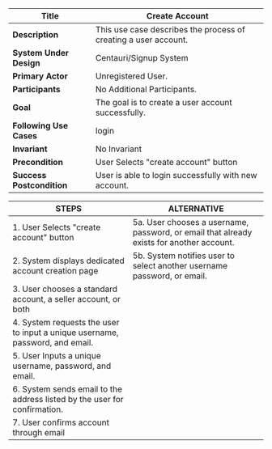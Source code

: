 
 
|Title |   Create Account   |
|---------|---------|
|**Description**|     This use case describes the process of creating a user account.       |
|**System Under Design**|    Centauri/Signup System       |
|**Primary Actor**|     Unregistered User.        |
|**Participants**|     No Additional Participants.        |
|**Goal**|     The goal is to create a user account successfully.        |
|**Following Use Cases**|     login        |
|**Invariant**|     No Invariant       |
|**Precondition**|     User Selects "create account" button       |
|**Success Postcondition**|     User is able to login successfully with new account.       |


|**STEPS**|**ALTERNATIVE**|
|---------|---------|
| 1. User Selects "create account" button    | 5a. User chooses a username, password, or email that already exists for another account.        |
| 2. System displays dedicated account creation page    | 5b. System notifies user to select another username password, or email.        |
| 3. User chooses a standard account, a seller account, or both     |         |
| 4. System requests the user to input a unique username, password, and email.    |         |
| 5. User Inputs a unique username, password, and email.     |         |
| 6. System sends email to the address listed by the user for confirmation.     |         |
| 7. User confirms account through email     |         |
